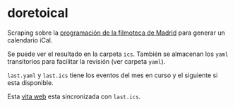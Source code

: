 # doretoical
Scraping sobre la [programación de la filmoteca de Madrid](http://www.mecd.gob.es/cultura-mecd/areas-cultura/cine/mc/fe/cine-dore/programacion.html) para generar un calendario iCal.

Se puede ver el resultado en la carpeta `ics`. También se almacenan los `yaml` transitorios para facilitar la revisión (ver carpeta `yaml`).

`last.yaml` y `last.ics` tiene los eventos del mes en curso y el siguiente si esta disponible.

Esta [vita web](https://calendar.google.com/calendar/embed?src=h7o31k23jpu0622leh8pgedrjmupbcq2%40import.calendar.google.com&ctz=Europe/Madrid) esta sincronizada con `last.ics`.
